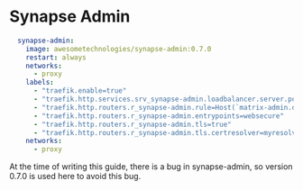 # Synapse Admin

```yaml 
  synapse-admin: 
    image: awesometechnologies/synapse-admin:0.7.0
    restart: always
    networks:
      - proxy
    labels:
      - "traefik.enable=true"
      - "traefik.http.services.srv_synapse-admin.loadbalancer.server.port=80"
      - "traefik.http.routers.r_synapse-admin.rule=Host(`matrix-admin.domain.de`)"
      - "traefik.http.routers.r_synapse-admin.entrypoints=websecure"
      - "traefik.http.routers.r_synapse-admin.tls=true"
      - "traefik.http.routers.r_synapse-admin.tls.certresolver=myresolver"
    networks:
      - proxy
```

At the time of writing this guide, there is a bug in synapse-admin, so version 0.7.0 is used here to avoid this bug.